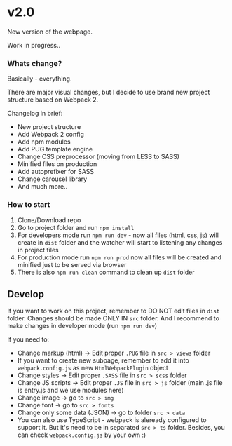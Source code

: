 # v2.0 #

New version of the webpage.

Work in progress..


### Whats change? ###

Basically - everything.

There are major visual changes, but I decide to use brand new project structure based on Webpack 2.

Changelog in brief:
* New project structure
* Add Webpack 2 config
* Add npm modules
* Add PUG template engine
* Change CSS preprocessor (moving from LESS to SASS)
* Minified files on production
* Add autoprefixer for SASS
* Change carousel library
* And much more..  

### How to start ###

1. Clone/Download repo
2. Go to project folder and run `npm install`
3. For developers mode run `npm run dev` - now all files (html, css, js) will create in `dist` folder and the watcher will start to listening any changes in project files
4. For production mode run `npm run prod` now all files will be created and minified just to be served via browser
5. There is also `npm run clean` command to clean up `dist` folder

## Develop ##

If you want to work on this project, remember to DO NOT edit files in `dist` folder. Changes should be made ONLY IN `src` folder. And I recommend to make changes in developer mode (run `npm run dev`)

If you need to:
* Change markup (html) -> Edit proper `.PUG` file in `src > views` folder
* If you want to create new subpage, remember to add it into `webpack.config.js` as new `HtmlWebpackPlugin` object
* Change styles -> Edit proper `.SASS` file in `src > scss` folder
* Change JS scripts -> Edit proper `.JS` file in `src > js` folder (main .js file is entry.js and we use modules here)
* Change image -> go to `src > img`
* Change font -> go to `src > fonts`
* Change only some data (JSON) -> go to folder `src > data`
* You can also use TypeScript - webpack is aleready configured to support it. But it's need to be in separated `src > ts` folder. Besides, you can check `webpack.config.js` by your own :)
